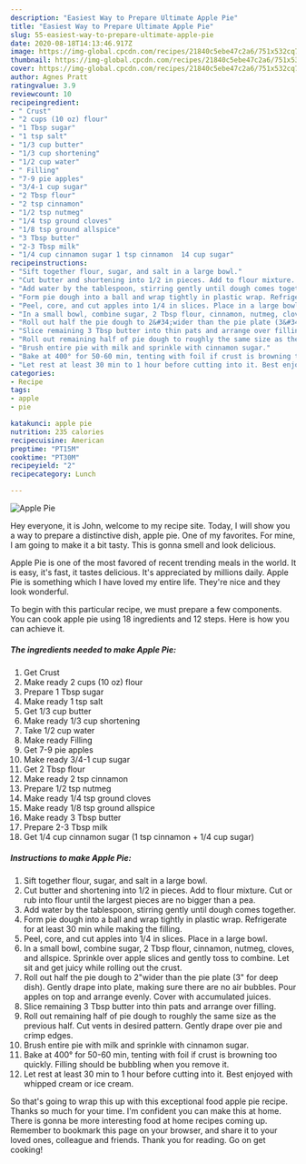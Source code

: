 ```yaml
---
description: "Easiest Way to Prepare Ultimate Apple Pie"
title: "Easiest Way to Prepare Ultimate Apple Pie"
slug: 55-easiest-way-to-prepare-ultimate-apple-pie
date: 2020-08-18T14:13:46.917Z
image: https://img-global.cpcdn.com/recipes/21840c5ebe47c2a6/751x532cq70/apple-pie-recipe-main-photo.jpg
thumbnail: https://img-global.cpcdn.com/recipes/21840c5ebe47c2a6/751x532cq70/apple-pie-recipe-main-photo.jpg
cover: https://img-global.cpcdn.com/recipes/21840c5ebe47c2a6/751x532cq70/apple-pie-recipe-main-photo.jpg
author: Agnes Pratt
ratingvalue: 3.9
reviewcount: 10
recipeingredient:
- " Crust"
- "2 cups (10 oz) flour"
- "1 Tbsp sugar"
- "1 tsp salt"
- "1/3 cup butter"
- "1/3 cup shortening"
- "1/2 cup water"
- " Filling"
- "7-9 pie apples"
- "3/4-1 cup sugar"
- "2 Tbsp flour"
- "2 tsp cinnamon"
- "1/2 tsp nutmeg"
- "1/4 tsp ground cloves"
- "1/8 tsp ground allspice"
- "3 Tbsp butter"
- "2-3 Tbsp milk"
- "1/4 cup cinnamon sugar 1 tsp cinnamon  14 cup sugar"
recipeinstructions:
- "Sift together flour, sugar, and salt in a large bowl."
- "Cut butter and shortening into 1/2 in pieces. Add to flour mixture. Cut or rub into flour until the largest pieces are no bigger than a pea."
- "Add water by the tablespoon, stirring gently until dough comes together."
- "Form pie dough into a ball and wrap tightly in plastic wrap. Refrigerate for at least 30 min while making the filling."
- "Peel, core, and cut apples into 1/4 in slices. Place in a large bowl."
- "In a small bowl, combine sugar, 2 Tbsp flour, cinnamon, nutmeg, cloves, and allspice. Sprinkle over apple slices and gently toss to combine. Let sit and get juicy while rolling out the crust."
- "Roll out half the pie dough to 2&#34;wider than the pie plate (3&#34; for deep dish). Gently drape into plate, making sure there are no air bubbles. Pour apples on top and arrange evenly. Cover with accumulated juices."
- "Slice remaining 3 Tbsp butter into thin pats and arrange over filling."
- "Roll out remaining half of pie dough to roughly the same size as the previous half. Cut vents in desired pattern. Gently drape over pie and crimp edges."
- "Brush entire pie with milk and sprinkle with cinnamon sugar."
- "Bake at 400° for 50-60 min, tenting with foil if crust is browning too quickly. Filling should be bubbling when you remove it."
- "Let rest at least 30 min to 1 hour before cutting into it. Best enjoyed with whipped cream or ice cream."
categories:
- Recipe
tags:
- apple
- pie

katakunci: apple pie 
nutrition: 235 calories
recipecuisine: American
preptime: "PT15M"
cooktime: "PT30M"
recipeyield: "2"
recipecategory: Lunch

---
```



![Apple Pie](https://img-global.cpcdn.com/recipes/21840c5ebe47c2a6/751x532cq70/apple-pie-recipe-main-photo.jpg)

Hey everyone, it is John, welcome to my recipe site. Today, I will show you a way to prepare a distinctive dish, apple pie. One of my favorites. For mine, I am going to make it a bit tasty. This is gonna smell and look delicious.

Apple Pie is one of the most favored of recent trending meals in the world. It is easy, it's fast, it tastes delicious. It's appreciated by millions daily. Apple Pie is something which I have loved my entire life. They're nice and they look wonderful.




To begin with this particular recipe, we must prepare a few components. You can cook apple pie using 18 ingredients and 12 steps. Here is how you can achieve it.

<!--inarticleads1-->

##### The ingredients needed to make Apple Pie:

1. Get  Crust
1. Make ready 2 cups (10 oz) flour
1. Prepare 1 Tbsp sugar
1. Make ready 1 tsp salt
1. Get 1/3 cup butter
1. Make ready 1/3 cup shortening
1. Take 1/2 cup water
1. Make ready  Filling
1. Get 7-9 pie apples
1. Make ready 3/4-1 cup sugar
1. Get 2 Tbsp flour
1. Make ready 2 tsp cinnamon
1. Prepare 1/2 tsp nutmeg
1. Make ready 1/4 tsp ground cloves
1. Make ready 1/8 tsp ground allspice
1. Make ready 3 Tbsp butter
1. Prepare 2-3 Tbsp milk
1. Get 1/4 cup cinnamon sugar (1 tsp cinnamon + 1/4 cup sugar)




<!--inarticleads2-->

##### Instructions to make Apple Pie:

1. Sift together flour, sugar, and salt in a large bowl.
1. Cut butter and shortening into 1/2 in pieces. Add to flour mixture. Cut or rub into flour until the largest pieces are no bigger than a pea.
1. Add water by the tablespoon, stirring gently until dough comes together.
1. Form pie dough into a ball and wrap tightly in plastic wrap. Refrigerate for at least 30 min while making the filling.
1. Peel, core, and cut apples into 1/4 in slices. Place in a large bowl.
1. In a small bowl, combine sugar, 2 Tbsp flour, cinnamon, nutmeg, cloves, and allspice. Sprinkle over apple slices and gently toss to combine. Let sit and get juicy while rolling out the crust.
1. Roll out half the pie dough to 2&#34;wider than the pie plate (3&#34; for deep dish). Gently drape into plate, making sure there are no air bubbles. Pour apples on top and arrange evenly. Cover with accumulated juices.
1. Slice remaining 3 Tbsp butter into thin pats and arrange over filling.
1. Roll out remaining half of pie dough to roughly the same size as the previous half. Cut vents in desired pattern. Gently drape over pie and crimp edges.
1. Brush entire pie with milk and sprinkle with cinnamon sugar.
1. Bake at 400° for 50-60 min, tenting with foil if crust is browning too quickly. Filling should be bubbling when you remove it.
1. Let rest at least 30 min to 1 hour before cutting into it. Best enjoyed with whipped cream or ice cream.




So that's going to wrap this up with this exceptional food apple pie recipe. Thanks so much for your time. I'm confident you can make this at home. There is gonna be more interesting food at home recipes coming up. Remember to bookmark this page on your browser, and share it to your loved ones, colleague and friends. Thank you for reading. Go on get cooking!
